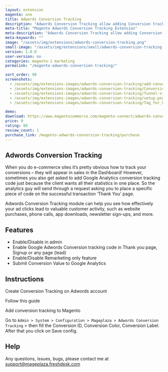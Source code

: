 ```yaml
---
layout: extension
magento: one
title: Adwords Conversion Tracking
description: "Adwords Conversion Tracking allow adding Conversion tracking code to Magento store in few clicks"
meta-title: "Magento Adwords Conversion Tracking Extension"
meta-description: "Adwords Conversion Tracking allow adding Conversion tracking code to Magento store in few clicks"
meta-keywords: ""
image: "/assets/img/extensions/adwords-conversion-tracking.png"
small-image: "/assets/img/extensions/small/adwords-conversion-tracking.png"
version: 1.0.0
user-version: no
categories: magento-1 marketing
permalink: "/magento-adwords-conversion-tracking/"

sort_order: 99
screenshots:
  - /assets/img/extensions-images/adwords-conversion-tracking/add-conversion.png
  - /assets/img/extensions-images/adwords-conversion-tracking/Conversion_actions.png
  - /assets/img/extensions-images/adwords-conversion-tracking/funnel-visualization.png
  - /assets/img/extensions-images/adwords-conversion-tracking/setup.png
  - /assets/img/extensions-images/adwords-conversion-tracking/Tag_for_Conversion.png

demo: 
download: https://www.magentocommerce.com/magento-connect/adwords-conversion-tracking.html
price: 0
rating: 88
review_count: 1
purchase_link: /magento-adwords-conversion-tracking/purchase
---
```


Adwords Conversion Tracking
-----------------------------


When you do e-commerce sites it’s pretty obvious how to track your conversions – they will appear in sales in the Dashboard! However, sometimes you also get asked to add Google Analytics conversion tracking code just because the client wants all their statistics in one place. So the analytics guy will send through a request asking you to place a specific piece of code on the successful transaction ‘Thank You’ page.

Adwords Conversion Tracking module can help you see how effectively your ad clicks lead to valuable customer activity, such as website purchases, phone calls, app downloads, newsletter sign-ups, and more.



Features
-----------------------------

- Enable/Disable in admin 
- Enable Google Adwords Conversion tracking code in Thank you page, Signup or any page (lead)
- Enable/Disable Remarketing only feature
- Submit Conversion Value to Google Analytics

Instructions
-----------------------------

Create Conversion Tracking on Adwords account

Follow this guide 

Add conversion tracking to Magento

Go to ``Admin > System > Configuration > Mageplaza > Adwords Conversion Tracking`` > then fill the Conversion ID, Conversion Color, Conversion Label. After that you click on Save config. 

Help
-----------------------------

Any questions, issues, bugs, please contact me at support@mageplaza.freshdesk.com